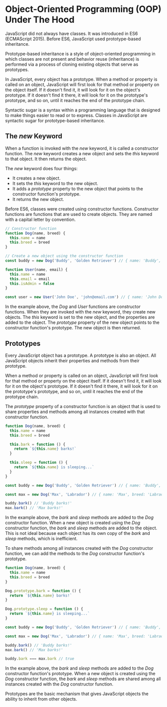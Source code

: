 # Object-Oriented Programming (OOP) Under The Hood

JavaScript did not always have classes. It was introduced in ES6 (ECMAScript 2015). Before ES6, JavaScript used prototype-based inheritance.

Prototype-based inheritance is a style of object-oriented programming in which classes are not present and behavior reuse (inheritance) is performed via a process of cloning existing objects that serve as prototypes.

In JavaScript, every object has a prototype. When a method or property is called on an object, JavaScript will first look for that method or property on the object itself. If it doesn't find it, it will look for it on the object's prototype. If it doesn't find it there, it will look for it on the prototype's prototype, and so on, until it reaches the end of the prototype chain.

Syntactic sugar is a syntax within a programming language that is designed to make things easier to read or to express. Classes in JavaScript are syntactic sugar for prototype-based inheritance.

## The _new_ Keyword

When a function is invoked with the _new_ keyword, it is called a constructor function. The _new_ keyword creates a new object and sets the _this_ keyword to that object. It then returns the object.

The _new_ keyword does four things:

- It creates a new object.
- It sets the _this_ keyword to the new object.
- It adds a _prototype_ property to the new object that points to the constructor function's prototype.
- It returns the new object.

Before ES6, classes were created using constructor functions. Constructor functions are functions that are used to create objects. They are named with a capital letter by convention.

```javascript
// Constructor function
function Dog(name, breed) {
  this.name = name
  this.breed = breed
}

// Create a new object using the constructor function
const buddy = new Dog('Buddy', 'Golden Retriever') // { name: 'Buddy', breed: 'Golden Retriever' }

function User(name, email) {
  this.name = name
  this.email = email
  this.isAdmin = false
}

const user = new User('John Doe', 'john@email.com') // { name: 'John Doe', email: 'john@email.com', isAdmin: false }'
```

In the example above, the _Dog_ and _User_ functions are constructor functions. When they are invoked with the _new_ keyword, they create new objects. The _this_ keyword is set to the new object, and the properties are added to the object. The _prototype_ property of the new object points to the constructor function's prototype. The new object is then returned.

## Prototypes

Every JavaScript object has a prototype. A prototype is also an object. All JavaScript objects inherit their properties and methods from their prototype.

When a method or property is called on an object, JavaScript will first look for that method or property on the object itself. If it doesn't find it, it will look for it on the object's prototype. If it doesn't find it there, it will look for it on the prototype's prototype, and so on, until it reaches the end of the prototype chain.

The _prototype_ property of a constructor function is an object that is used to share properties and methods among all instances created with that constructor function.

```javascript
function Dog(name, breed) {
  this.name = name
  this.breed = breed

  this.bark = function () {
    return `${this.name} barks!`
  }

  this.sleep = function () {
    return `${this.name} is sleeping...`
  }
}

const buddy = new Dog('Buddy', 'Golden Retriever') // { name: 'Buddy', breed: 'Golden Retriever', bark: [Function], sleep: [Function] }

const max = new Dog('Max', 'Labrador') // { name: 'Max', breed: 'Labrador', bark: [Function], sleep: [Function] }

buddy.bark() // 'Buddy barks!'
max.bark() // 'Max barks!'
```

In the example above, the _bark_ and _sleep_ methods are added to the _Dog_ constructor function. When a new object is created using the _Dog_ constructor function, the _bark_ and _sleep_ methods are added to the object. This is not ideal because each object has its own copy of the _bark_ and _sleep_ methods, which is inefficient.

To share methods among all instances created with the _Dog_ constructor function, we can add the methods to the _Dog_ constructor function's prototype.

```javascript
function Dog(name, breed) {
  this.name = name
  this.breed = breed
}

Dog.prototype.bark = function () {
  return `${this.name} barks!`
}

Dog.prototype.sleep = function () {
  return `${this.name} is sleeping...`
}

const buddy = new Dog('Buddy', 'Golden Retriever') // { name: 'Buddy', breed: 'Golden Retriever' }

const max = new Dog('Max', 'Labrador') // { name: 'Max', breed: 'Labrador' }

buddy.bark() // 'Buddy barks!'
max.bark() // 'Max barks!'

buddy.bark === max.bark // true
```

In the example above, the _bark_ and _sleep_ methods are added to the _Dog_ constructor function's prototype. When a new object is created using the _Dog_ constructor function, the _bark_ and _sleep_ methods are shared among all instances created with the _Dog_ constructor function.

Prototypes are the basic mechanism that gives JavaScript objects the ability to inherit from other objects.
